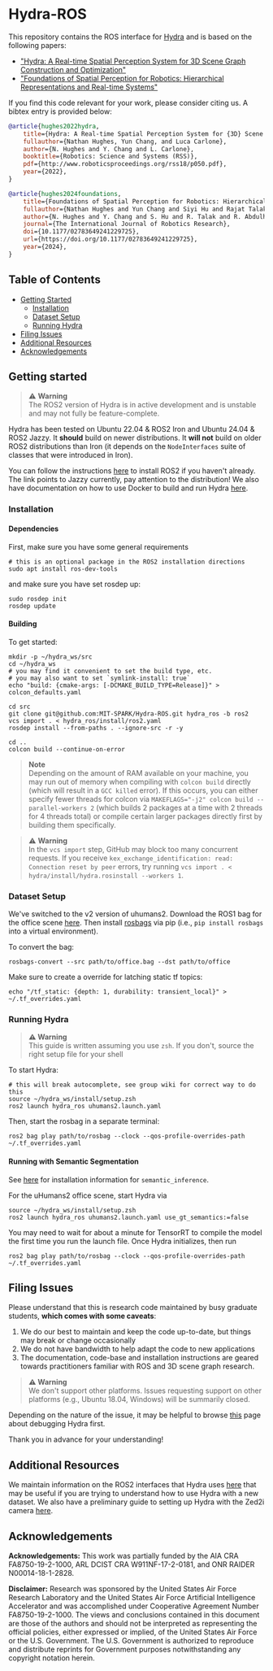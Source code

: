 # Hydra-ROS

This repository contains the ROS interface for [Hydra](https://github.com/MIT-SPARK/Hydra) and is based on the following papers:
  - ["Hydra: A Real-time Spatial Perception System for 3D Scene Graph Construction and Optimization"](http://www.roboticsproceedings.org/rss18/p050.pdf)
  - ["Foundations of Spatial Perception for Robotics: Hierarchical Representations and Real-time Systems"](https://journals.sagepub.com/doi/10.1177/02783649241229725)

If you find this code relevant for your work, please consider citing us. A bibtex entry is provided below:
```bibtex
@article{hughes2022hydra,
    title={Hydra: A Real-time Spatial Perception System for {3D} Scene Graph Construction and Optimization},
    fullauthor={Nathan Hughes, Yun Chang, and Luca Carlone},
    author={N. Hughes and Y. Chang and L. Carlone},
    booktitle={Robotics: Science and Systems (RSS)},
    pdf={http://www.roboticsproceedings.org/rss18/p050.pdf},
    year={2022},
}

@article{hughes2024foundations,
    title={Foundations of Spatial Perception for Robotics: Hierarchical Representations and Real-time Systems},
    fullauthor={Nathan Hughes and Yun Chang and Siyi Hu and Rajat Talak and Rumaisa Abdulhai and Jared Strader and Luca Carlone},
    author={N. Hughes and Y. Chang and S. Hu and R. Talak and R. Abdulhai and J. Strader and L. Carlone},
    journal={The International Journal of Robotics Research},
    doi={10.1177/02783649241229725},
    url={https://doi.org/10.1177/02783649241229725},
    year={2024},
}
```

## Table of Contents

- [Getting Started](#getting-started)
  - [Installation](#installation)
  - [Dataset Setup](#dataset-setup)
  - [Running Hydra](#running-hydra)
- [Filing Issues](#filing-issues)
- [Additional Resources](#additional-resources)
- [Acknowledgements](#acknowledgements)

## Getting started

> :warning: **Warning** <br>
> The ROS2 version of Hydra is in active development and is unstable and may not fully be feature-complete.

Hydra has been tested on Ubuntu 22.04 & ROS2 Iron and Ubuntu 24.04 & ROS2 Jazzy. It **should** build on newer distributions. It **will not** build on older ROS2 distributions than Iron (it depends on the `NodeInterfaces` suite of classes that were introduced in Iron).

You can follow the instructions [here](https://docs.ros.org/en/jazzy/Installation.html) to install ROS2 if you haven't already. The link points to Jazzy currently, pay attention to the distribution!
We also have documentation on how to use Docker to build and run Hydra [here](docker/README.md).

### Installation

#### Dependencies

First, make sure you have some general requirements
```shell
# this is an optional package in the ROS2 installation directions
sudo apt install ros-dev-tools
```
and make sure you have set rosdep up:
```shell
sudo rosdep init
rosdep update
```

#### Building

To get started:

```shell
mkdir -p ~/hydra_ws/src
cd ~/hydra_ws
# you may find it convenient to set the build type, etc.
# you may also want to set `symlink-install: true`
echo "build: {cmake-args: [-DCMAKE_BUILD_TYPE=Release]}" > colcon_defaults.yaml

cd src
git clone git@github.com:MIT-SPARK/Hydra-ROS.git hydra_ros -b ros2
vcs import . < hydra_ros/install/ros2.yaml
rosdep install --from-paths . --ignore-src -r -y

cd ..
colcon build --continue-on-error
```

> **Note**<br>
> Depending on the amount of RAM available on your machine, you may run out of memory when compiling with `colcon build` directly (which will result in a `GCC killed` error). If this occurs, you can either specify fewer threads for colcon via `MAKEFLAGS="-j2" colcon build --parallel-workers 2` (which builds 2 packages at a time with 2 threads for 4 threads total) or compile certain larger packages directly first by building them specifically.

> :warning: **Warning**</br>
> In the `vcs import` step, GitHub may block too many concurrent requests. If you receive `kex_exchange_identification: read: Connection reset by peer` errors, try running `vcs import . < hydra/install/hydra.rosinstall --workers 1`.

### Dataset Setup

We've switched to the v2 version of uhumans2. Download the ROS1 bag for the office scene [here](https://drive.google.com/file/d/1awAzQ7R1hdS5O1Z2zOcpYjK7F4_APq_p/view?usp=drive_link).
Then install [rosbags](https://pypi.org/project/rosbags/) via pip (i.e., `pip install rosbags` into a virtual environment).

To convert the bag:
```shell
rosbags-convert --src path/to/office.bag --dst path/to/office
```

Make sure to create a override for latching static tf topics:
```shell
echo "/tf_static: {depth: 1, durability: transient_local}" > ~/.tf_overrides.yaml
```

### Running Hydra

> **:warning: Warning**<br>
> This guide is written assuming you use `zsh`. If you don't, source the right setup file for your shell

To start Hydra:
```shell
# this will break autocomplete, see group wiki for correct way to do this
source ~/hydra_ws/install/setup.zsh
ros2 launch hydra_ros uhumans2.launch.yaml
```

Then, start the rosbag in a separate terminal:
```shell
ros2 bag play path/to/rosbag --clock --qos-profile-overrides-path ~/.tf_overrides.yaml
```

#### Running with Semantic Segmentation

See [here](https://github.com/MIT-SPARK/semantic_inference/blob/main/docs/closed_set.md#getting-dependencies) for installation information for `semantic_inference`.

For the uHumans2 office scene, start Hydra via
```
source ~/hydra_ws/install/setup.zsh
ros2 launch hydra_ros uhumans2.launch.yaml use_gt_semantics:=false
```

You may need to wait for about a minute for TensorRT to compile the model the first time you run the launch file. Once Hydra initializes, then run
```
ros2 bag play path/to/rosbag --clock --qos-profile-overrides-path ~/.tf_overrides.yaml
```

## Filing Issues

Please understand that this is research code maintained by busy graduate students, **which comes with some caveats**:
  1. We do our best to maintain and keep the code up-to-date, but things may break or change occasionally
  2. We do not have bandwidth to help adapt the code to new applications
  3. The documentation, code-base and installation instructions are geared towards practitioners familiar with ROS and 3D scene graph research.

> **:warning: Warning**<br>
> We don't support other platforms. Issues requesting support on other platforms (e.g., Ubuntu 18.04, Windows) will be summarily closed.

Depending on the nature of the issue, it may be helpful to browse [this](doc/debugging.md) page about debugging Hydra first.

Thank you in advance for your understanding!

## Additional Resources

We maintain information on the ROS2 interfaces that Hydra uses [here](doc/hydra_ros_interfaces.md) that may be useful if you are trying to understand how to use Hydra with a new dataset.
We also have a preliminary guide to setting up Hydra with the Zed2i camera [here](doc/setting_up_a_new_sensor.md).

## Acknowledgements

**Acknowledgements:** This work was partially funded by the AIA CRA FA8750-19-2-1000, ARL DCIST CRA W911NF-17-2-0181, and ONR RAIDER N00014-18-1-2828.

**Disclaimer:** Research was sponsored by the United States Air Force Research Laboratory and the United States Air Force Artificial Intelligence Accelerator and was accomplished under Cooperative Agreement Number FA8750-19-2-1000. The views and conclusions contained in this document are those of the authors and should not be interpreted as representing the official policies, either expressed or implied, of the United States Air Force or the U.S. Government. The U.S. Government is authorized to reproduce and distribute reprints for Government purposes notwithstanding any copyright notation herein.
